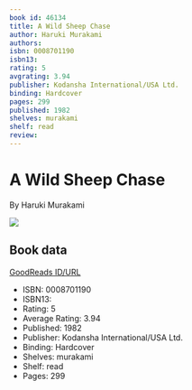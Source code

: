 ```yaml
---
book id: 46134
title: A Wild Sheep Chase
author: Haruki Murakami
authors: 
isbn: 0008701190
isbn13: 
rating: 5
avgrating: 3.94
publisher: Kodansha International/USA Ltd.
binding: Hardcover
pages: 299
published: 1982
shelves: murakami
shelf: read
review: 
---
```


# A Wild Sheep Chase

By Haruki Murakami

![](https://i.gr-assets.com/images/S/compressed.photo.goodreads.com/books/1377257806l/46134.jpg)

## Book data

[GoodReads ID/URL](https://www.goodreads.com/book/show/46134)

- ISBN: 0008701190
- ISBN13: 
- Rating: 5
- Average Rating: 3.94
- Published: 1982
- Publisher: Kodansha International/USA Ltd.
- Binding: Hardcover
- Shelves: murakami
- Shelf: read
- Pages: 299


